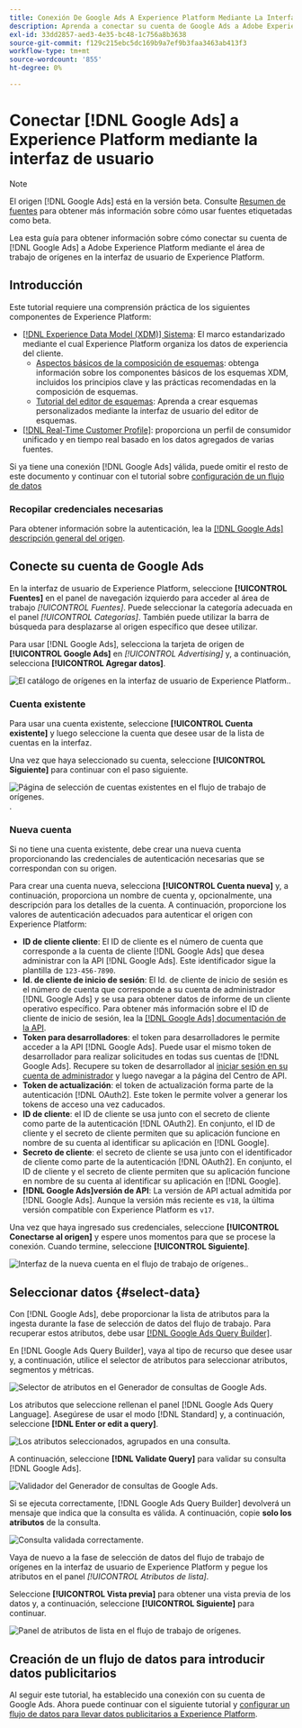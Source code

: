 ```yaml
---
title: Conexión De Google Ads A Experience Platform Mediante La Interfaz De Usuario
description: Aprenda a conectar su cuenta de Google Ads a Adobe Experience Platform en la interfaz de usuario de.
exl-id: 33dd2857-aed3-4e35-bc48-1c756a8b3638
source-git-commit: f129c215ebc5dc169b9a7ef9b3faa3463ab413f3
workflow-type: tm+mt
source-wordcount: '855'
ht-degree: 0%

---
```


# Conectar [!DNL Google Ads] a Experience Platform mediante la interfaz de usuario

>[!NOTE]
>
>El origen [!DNL Google Ads] está en la versión beta. Consulte [Resumen de fuentes](../../../../home.md#terms-and-conditions) para obtener más información sobre cómo usar fuentes etiquetadas como beta.

Lea esta guía para obtener información sobre cómo conectar su cuenta de [!DNL Google Ads] a Adobe Experience Platform mediante el área de trabajo de orígenes en la interfaz de usuario de Experience Platform.

## Introducción 

Este tutorial requiere una comprensión práctica de los siguientes componentes de Experience Platform:

* [[!DNL Experience Data Model (XDM)] Sistema](../../../../../xdm/home.md): El marco estandarizado mediante el cual Experience Platform organiza los datos de experiencia del cliente.
   * [Aspectos básicos de la composición de esquemas](../../../../../xdm/schema/composition.md): obtenga información sobre los componentes básicos de los esquemas XDM, incluidos los principios clave y las prácticas recomendadas en la composición de esquemas.
   * [Tutorial del editor de esquemas](../../../../../xdm/tutorials/create-schema-ui.md): Aprenda a crear esquemas personalizados mediante la interfaz de usuario del editor de esquemas.
* [[!DNL Real-Time Customer Profile]](../../../../../profile/home.md): proporciona un perfil de consumidor unificado y en tiempo real basado en los datos agregados de varias fuentes.

Si ya tiene una conexión [!DNL Google Ads] válida, puede omitir el resto de este documento y continuar con el tutorial sobre [configuración de un flujo de datos](../../dataflow/advertising.md)

### Recopilar credenciales necesarias

Para obtener información sobre la autenticación, lea la [[!DNL Google Ads] descripción general del origen](../../../../connectors/advertising/ads.md).

## Conecte su cuenta de Google Ads

En la interfaz de usuario de Experience Platform, seleccione **[!UICONTROL Fuentes]** en el panel de navegación izquierdo para acceder al área de trabajo *[!UICONTROL Fuentes]*. Puede seleccionar la categoría adecuada en el panel *[!UICONTROL Categorías]*. También puede utilizar la barra de búsqueda para desplazarse al origen específico que desee utilizar.

Para usar [!DNL Google Ads], selecciona la tarjeta de origen de **[!UICONTROL Google Ads]** en *[!UICONTROL Advertising]* y, a continuación, selecciona **[!UICONTROL Agregar datos]**.

![El catálogo de orígenes en la interfaz de usuario de Experience Platform.](../../../../images/tutorials/create/ads/catalog.png).

### Cuenta existente

Para usar una cuenta existente, seleccione **[!UICONTROL Cuenta existente]** y luego seleccione la cuenta que desee usar de la lista de cuentas en la interfaz.

Una vez que haya seleccionado su cuenta, seleccione **[!UICONTROL Siguiente]** para continuar con el paso siguiente.

![Página de selección de cuentas existentes en el flujo de trabajo de orígenes.](../../../../images/tutorials/create/ads/existing.png).

### Nueva cuenta

Si no tiene una cuenta existente, debe crear una nueva cuenta proporcionando las credenciales de autenticación necesarias que se correspondan con su origen.

Para crear una cuenta nueva, selecciona **[!UICONTROL Cuenta nueva]** y, a continuación, proporciona un nombre de cuenta y, opcionalmente, una descripción para los detalles de la cuenta. A continuación, proporcione los valores de autenticación adecuados para autenticar el origen con Experience Platform:

* **ID de cliente cliente**: El ID de cliente es el número de cuenta que corresponde a la cuenta de cliente [!DNL Google Ads] que desea administrar con la API [!DNL Google Ads]. Este identificador sigue la plantilla de `123-456-7890`.
* **Id. de cliente de inicio de sesión**: El Id. de cliente de inicio de sesión es el número de cuenta que corresponde a su cuenta de administrador [!DNL Google Ads] y se usa para obtener datos de informe de un cliente operativo específico. Para obtener más información sobre el ID de cliente de inicio de sesión, lea la [[!DNL Google Ads] documentación de la API](https://developers.google.com/search-ads/reporting/concepts/login-customer-id).
* **Token para desarrolladores**: el token para desarrolladores le permite acceder a la API [!DNL Google Ads]. Puede usar el mismo token de desarrollador para realizar solicitudes en todas sus cuentas de [!DNL Google Ads]. Recupere su token de desarrollador al [iniciar sesión en su cuenta de administrador](https://ads.google.com/home/tools/manager-accounts/) y luego navegar a la página del Centro de API.
* **Token de actualización**: el token de actualización forma parte de la autenticación [!DNL OAuth2]. Este token le permite volver a generar los tokens de acceso una vez caducados.
* **ID de cliente**: el ID de cliente se usa junto con el secreto de cliente como parte de la autenticación [!DNL OAuth2]. En conjunto, el ID de cliente y el secreto de cliente permiten que su aplicación funcione en nombre de su cuenta al identificar su aplicación en [!DNL Google].
* **Secreto de cliente**: el secreto de cliente se usa junto con el identificador de cliente como parte de la autenticación [!DNL OAuth2]. En conjunto, el ID de cliente y el secreto de cliente permiten que su aplicación funcione en nombre de su cuenta al identificar su aplicación en [!DNL Google].
* **[!DNL Google Ads]versión de API**: La versión de API actual admitida por [!DNL Google Ads]. Aunque la versión más reciente es `v18`, la última versión compatible con Experience Platform es `v17`.

Una vez que haya ingresado sus credenciales, seleccione **[!UICONTROL Conectarse al origen]** y espere unos momentos para que se procese la conexión. Cuando termine, seleccione **[!UICONTROL Siguiente]**.

![Interfaz de la nueva cuenta en el flujo de trabajo de orígenes.](../../../../images/tutorials/create/ads/new.png).

## Seleccionar datos {#select-data}

Con [!DNL Google Ads], debe proporcionar la lista de atributos para la ingesta durante la fase de selección de datos del flujo de trabajo. Para recuperar estos atributos, debe usar [[!DNL Google Ads Query Builder]](https://developers.google.com/google-ads/api/fields/v17/overview_query_builder).

En [!DNL Google Ads Query Builder], vaya al tipo de recurso que desee usar y, a continuación, utilice el selector de atributos para seleccionar atributos, segmentos y métricas.

![Selector de atributos en el Generador de consultas de Google Ads.](../../../../images/tutorials/create/ads/attributes.png)

Los atributos que seleccione rellenan el panel [!DNL Google Ads Query Language]. Asegúrese de usar el modo [!DNL Standard] y, a continuación, seleccione **[!DNL Enter or edit a query]**.

![Los atributos seleccionados, agrupados en una consulta.](../../../../images/tutorials/create/ads/enter-query.png)

A continuación, seleccione **[!DNL Validate Query]** para validar su consulta [!DNL Google Ads].

![Validador del Generador de consultas de Google Ads.](../../../../images/tutorials/create/ads/validate-query.png)

Si se ejecuta correctamente, [!DNL Google Ads Query Builder] devolverá un mensaje que indica que la consulta es válida. A continuación, copie **solo los atributos** de la consulta.

![Consulta validada correctamente.](../../../../images/tutorials/create/ads/copy-query.png)

Vaya de nuevo a la fase de selección de datos del flujo de trabajo de orígenes en la interfaz de usuario de Experience Platform y pegue los atributos en el panel *[!UICONTROL Atributos de lista]*.

Seleccione **[!UICONTROL Vista previa]** para obtener una vista previa de los datos y, a continuación, seleccione **[!UICONTROL Siguiente]** para continuar.

![Panel de atributos de lista en el flujo de trabajo de orígenes.](../../../../images/tutorials/create/ads/list-attributes.png)

## Creación de un flujo de datos para introducir datos publicitarios

Al seguir este tutorial, ha establecido una conexión con su cuenta de Google Ads. Ahora puede continuar con el siguiente tutorial y [configurar un flujo de datos para llevar datos publicitarios a Experience Platform](../../dataflow/advertising.md).
